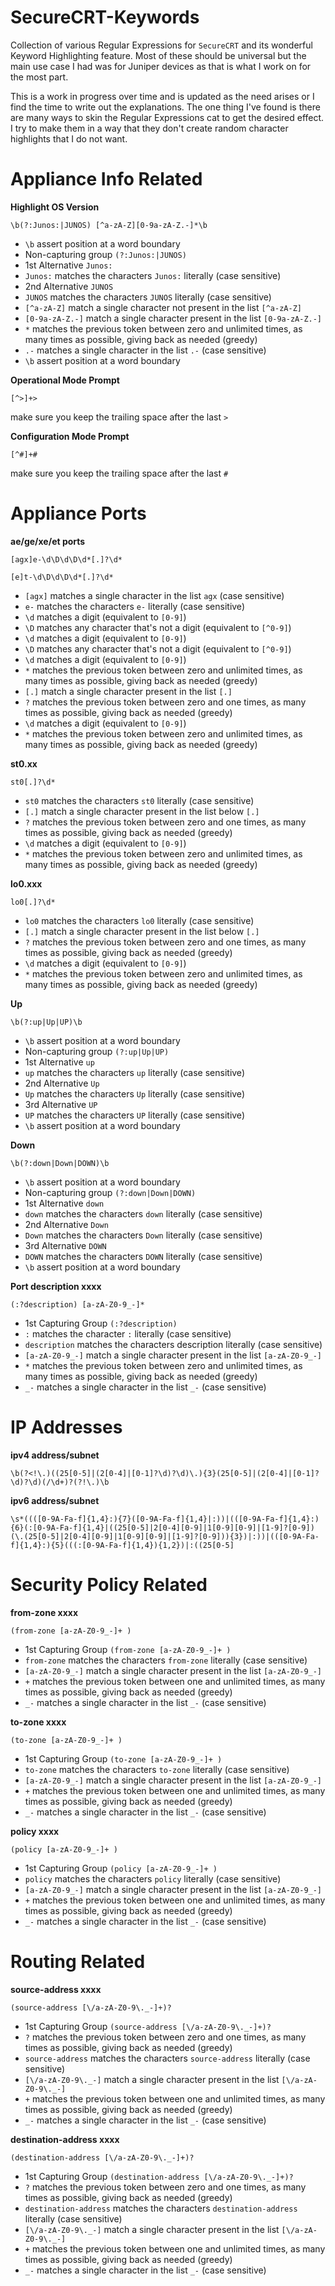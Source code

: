 # SecureCRT-Keywords
Collection of various Regular Expressions for `SecureCRT` and its wonderful Keyword Highlighting feature. Most of these should be universal but the main use case I had was for Juniper devices as that is what I work on for the most part.

This is a work in progress over time and is updated as the need arises or I find the time to write out the explanations. The one thing I've found is there are many ways to skin the Regular Expressions cat to get the desired effect. I try to make them in a way that they don't create random character highlights that I do not want.


# Appliance Info Related

**Highlight OS Version**
```
\b(?:Junos:|JUNOS) [^a-zA-Z][0-9a-zA-Z.-]*\b
```
- `\b`             assert position at a word boundary
- Non-capturing group `(?:Junos:|JUNOS)`
- 1st Alternative `Junos:`
- `Junos:`         matches the characters `Junos:` literally (case sensitive)
- 2nd Alternative `JUNOS`
- `JUNOS`          matches the characters `JUNOS` literally (case sensitive)
- `[^a-zA-Z]`      match a single character not present in the list `[^a-zA-Z]`
- `[0-9a-zA-Z.-]`  match a single character present in the list `[0-9a-zA-Z.-]`
- `*`              matches the previous token between zero and unlimited times, as many times as possible, giving back as needed (greedy)
- `.-`             matches a single character in the list `.-` (case sensitive)
- `\b`             assert position at a word boundary

**Operational Mode Prompt**
```
[^>]+> 
```
make sure you keep the trailing space after the last `>`


**Configuration Mode Prompt**
```
[^#]+# 
```
make sure you keep the trailing space after the last `#`


# Appliance Ports

**ae/ge/xe/et ports**
```
[agx]e-\d\D\d\D\d*[.]?\d*
```
```
[e]t-\d\D\d\D\d*[.]?\d*
```
- `[agx]`   matches a single character in the list `agx` (case sensitive)
- `e-`      matches the characters `e-` literally (case sensitive)
- `\d`      matches a digit (equivalent to `[0-9]`)
- `\D`      matches any character that's not a digit (equivalent to `[^0-9]`)
- `\d`      matches a digit (equivalent to `[0-9]`)
- `\D`      matches any character that's not a digit (equivalent to `[^0-9]`)
- `\d`      matches a digit (equivalent to `[0-9]`)
- `*`       matches the previous token between zero and unlimited times, as many times as possible, giving back as needed (greedy)
- `[.]`     match a single character present in the list `[.]`
- `?`       matches the previous token between zero and one times, as many times as possible, giving back as needed (greedy)
- `\d`      matches a digit (equivalent to `[0-9]`)
- `*`       matches the previous token between zero and unlimited times, as many times as possible, giving back as needed (greedy)

**st0.xx**
```
st0[.]?\d*
```
- `st0`     matches the characters `st0` literally (case sensitive)
- `[.]`     match a single character present in the list below `[.]`
- `?`       matches the previous token between zero and one times, as many times as possible, giving back as needed (greedy)
- `\d`      matches a digit (equivalent to `[0-9]`)
- `*`       matches the previous token between zero and unlimited times, as many times as possible, giving back as needed (greedy)

**lo0.xxx**
```
lo0[.]?\d*
```
- `lo0`     matches the characters `lo0` literally (case sensitive)
- `[.]`     match a single character present in the list below `[.]`
- `?`       matches the previous token between zero and one times, as many times as possible, giving back as needed (greedy)
- `\d`      matches a digit (equivalent to `[0-9]`)
- `*`       matches the previous token between zero and unlimited times, as many times as possible, giving back as needed (greedy)

**Up**
```
\b(?:up|Up|UP)\b
```
- `\b`      assert position at a word boundary
- Non-capturing group `(?:up|Up|UP)`
- 1st Alternative `up`
- `up`      matches the characters `up` literally (case sensitive)
- 2nd Alternative `Up`
- `Up`      matches the characters `Up` literally (case sensitive)
- 3rd Alternative `UP`
- `UP`      matches the characters `UP` literally (case sensitive)
- `\b`      assert position at a word boundary

**Down**
```
\b(?:down|Down|DOWN)\b
```
- `\b`      assert position at a word boundary
- Non-capturing group `(?:down|Down|DOWN)`
- 1st Alternative `down`
- `down`      matches the characters `down` literally (case sensitive)
- 2nd Alternative `Down`
- `Down`      matches the characters `Down` literally (case sensitive)
- 3rd Alternative `DOWN`
- `DOWN`      matches the characters `DOWN` literally (case sensitive)
- `\b`      assert position at a word boundary

**Port description xxxx**
```
(:?description) [a-zA-Z0-9_-]*
```
- 1st Capturing Group `(:?description)`
- `:`              matches the character `:` literally (case sensitive)
- `description`    matches the characters description literally (case sensitive)
- `[a-zA-Z0-9_-]`  match a single character present in the list `[a-zA-Z0-9_-]`
- `*`              matches the previous token between zero and unlimited times, as many times as possible, giving back as needed (greedy)
- `_-`             matches a single character in the list `_-` (case sensitive)

# IP Addresses

**ipv4 address/subnet**
```
\b(?<!\.)((25[0-5]|(2[0-4]|[0-1]?\d)?\d)\.){3}(25[0-5]|(2[0-4]|[0-1]?\d)?\d)(/\d+)?(?!\.)\b
```

**ipv6 address/subnet**
```
\s*((([0-9A-Fa-f]{1,4}:){7}([0-9A-Fa-f]{1,4}|:))|(([0-9A-Fa-f]{1,4}:){6}(:[0-9A-Fa-f]{1,4}|((25[0-5]|2[0-4][0-9]|1[0-9][0-9]|[1-9]?[0-9])(\.(25[0-5]|2[0-4][0-9]|1[0-9][0-9]|[1-9]?[0-9])){3})|:))|(([0-9A-Fa-f]{1,4}:){5}(((:[0-9A-Fa-f]{1,4}){1,2})|:((25[0-5]
```

# Security Policy Related
**from-zone xxxx**
```
(from-zone [a-zA-Z0-9_-]+ )
```
- 1st Capturing Group `(from-zone [a-zA-Z0-9_-]+ )`
- `from-zone`      matches the characters `from-zone` literally (case sensitive)
- `[a-zA-Z0-9_-]`  match a single character present in the list `[a-zA-Z0-9_-]`
- `+`              matches the previous token between one and unlimited times, as many times as possible, giving back as needed (greedy)
- `_-`             matches a single character in the list `_-` (case sensitive)

**to-zone xxxx**
```
(to-zone [a-zA-Z0-9_-]+ )
```
- 1st Capturing Group `(to-zone [a-zA-Z0-9_-]+ )`
- `to-zone`        matches the characters `to-zone` literally (case sensitive)
- `[a-zA-Z0-9_-]`  match a single character present in the list `[a-zA-Z0-9_-]`
- `+`              matches the previous token between one and unlimited times, as many times as possible, giving back as needed (greedy)
- `_-`             matches a single character in the list `_-` (case sensitive)

**policy xxxx**
```
(policy [a-zA-Z0-9_-]+ )
```
- 1st Capturing Group `(policy [a-zA-Z0-9_-]+ )`
- `policy`         matches the characters `policy` literally (case sensitive)
- `[a-zA-Z0-9_-]`  match a single character present in the list `[a-zA-Z0-9_-]`
- `+`              matches the previous token between one and unlimited times, as many times as possible, giving back as needed (greedy)
- `_-`             matches a single character in the list `_-` (case sensitive)

# Routing Related
**source-address xxxx**
```
(source-address [\/a-zA-Z0-9\._-]+)?
```
- 1st Capturing Group `(source-address [\/a-zA-Z0-9\._-]+)?`
- `?`                      matches the previous token between zero and one times, as many times as possible, giving back as needed (greedy)
- `source-address`         matches the characters `source-address` literally (case sensitive)
- `[\/a-zA-Z0-9\._-]`      match a single character present in the list `[\/a-zA-Z0-9\._-]`
- `+`                      matches the previous token between one and unlimited times, as many times as possible, giving back as needed (greedy)
- `_-`                     matches a single character in the list `_-` (case sensitive)

**destination-address xxxx**
```
(destination-address [\/a-zA-Z0-9\._-]+)?
```
- 1st Capturing Group `(destination-address [\/a-zA-Z0-9\._-]+)?`
- `?`                      matches the previous token between zero and one times, as many times as possible, giving back as needed (greedy)
- `destination-address`    matches the characters `destination-address` literally (case sensitive)
- `[\/a-zA-Z0-9\._-]`      match a single character present in the list `[\/a-zA-Z0-9\._-]`
- `+`                      matches the previous token between one and unlimited times, as many times as possible, giving back as needed (greedy)
- `_-`                     matches a single character in the list `_-` (case sensitive)
